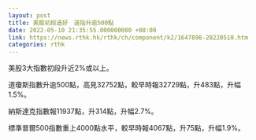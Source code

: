 ```yaml
---
layout: post
title: 美股初段造好　道指升逾500點
date: 2022-05-10 21:35:55.000000000 +08:00
link: https://news.rthk.hk/rthk/ch/component/k2/1647898-20220510.htm
categories: rthk
---
```


美股3大指數初段升近2%或以上。

道瓊斯指數升逾500點，高見32752點，較早時報32729點，升483點，升幅1.5%。

納斯達克指數報11937點，升314點，升幅2.7%。

標準普爾500指數重上4000點水平，較早時報4067點，升75點，升幅1.9%。

